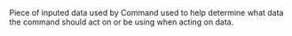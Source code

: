 Piece of inputed data used by Command used to help determine what data the command should act on or be using when acting on data.